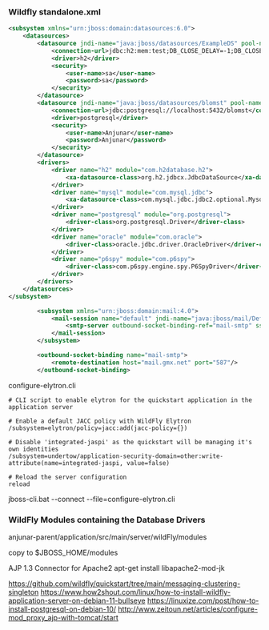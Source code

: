 ### Wildfly standalone.xml

```xml
<subsystem xmlns="urn:jboss:domain:datasources:6.0">
    <datasources>
        <datasource jndi-name="java:jboss/datasources/ExampleDS" pool-name="ExampleDS" enabled="true" use-java-context="true">
            <connection-url>jdbc:h2:mem:test;DB_CLOSE_DELAY=-1;DB_CLOSE_ON_EXIT=FALSE</connection-url>
            <driver>h2</driver>
            <security>
                <user-name>sa</user-name>
                <password>sa</password>
            </security>
        </datasource>
        <datasource jndi-name="java:jboss/datasources/blomst" pool-name="Blomst" enabled="true" use-java-context="true">
            <connection-url>jdbc:postgresql://localhost:5432/blomst</connection-url>
            <driver>postgresql</driver>
            <security>
                <user-name>Anjunar</user-name>
                <password>Anjunar</password>
            </security>
        </datasource>
        <drivers>
            <driver name="h2" module="com.h2database.h2">
                <xa-datasource-class>org.h2.jdbcx.JdbcDataSource</xa-datasource-class>
            </driver>
            <driver name="mysql" module="com.mysql.jdbc">
                <xa-datasource-class>com.mysql.jdbc.jdbc2.optional.MysqlXADataSource</xa-datasource-class>
            </driver>
            <driver name="postgresql" module="org.postgresql">
                <driver-class>org.postgresql.Driver</driver-class>
            </driver>
            <driver name="oracle" module="com.oracle">
                <driver-class>oracle.jdbc.driver.OracleDriver</driver-class>
            </driver>
            <driver name="p6spy" module="com.p6spy">
                <driver-class>com.p6spy.engine.spy.P6SpyDriver</driver-class>
            </driver>
        </drivers>
    </datasources>
</subsystem>
```

```xml
        <subsystem xmlns="urn:jboss:domain:mail:4.0">
            <mail-session name="default" jndi-name="java:jboss/mail/Default">
                <smtp-server outbound-socket-binding-ref="mail-smtp" ssl="false" tls="true" username="anjunar@gmx.de" password="s3cr3t"/>
            </mail-session>
        </subsystem>
```


```xml
        <outbound-socket-binding name="mail-smtp">
            <remote-destination host="mail.gmx.net" port="587"/>
        </outbound-socket-binding>
```


configure-elytron.cli
```
# CLI script to enable elytron for the quickstart application in the application server

# Enable a default JACC policy with WildFly Elytron
/subsystem=elytron/policy=jacc:add(jacc-policy={})

# Disable 'integrated-jaspi' as the quickstart will be managing it's own identities
/subsystem=undertow/application-security-domain=other:write-attribute(name=integrated-jaspi, value=false)

# Reload the server configuration
reload
```

jboss-cli.bat --connect --file=configure-elytron.cli

### WildFly Modules containing the Database Drivers

anjunar-parent/application/src/main/server/wildFly/modules

copy to $JBOSS_HOME/modules

AJP 1.3 Connector for Apache2
apt-get install libapache2-mod-jk

https://github.com/wildfly/quickstart/tree/main/messaging-clustering-singleton
https://www.how2shout.com/linux/how-to-install-wildfly-application-server-on-debian-11-bullseye
https://linuxize.com/post/how-to-install-postgresql-on-debian-10/
http://www.zeitoun.net/articles/configure-mod_proxy_ajp-with-tomcat/start